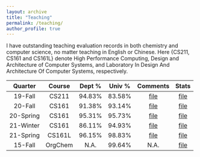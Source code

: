 ```yaml
---
layout: archive
title: "Teaching"
permalink: /teaching/
author_profile: true
---
```


I have outstanding teaching evaluation records in both chemistry and computer science, no matter teaching in English or Chinese. Here {CS211, CS161 and CS161L} denote High Performance Computing, Design and Architecture of Computer Systems, and Laboratory In Design And Architecture Of Computer Systems, respectively.

|  Quarter  |  Course | Dept % | Univ % |                                   Comments                                   |                                   Stats                                   |
|:---------:|:-------:|:------:|:------:|:----------------------------------------------------------------------------:|:-------------------------------------------------------------------------:|
|  19-Fall  |  CS211  | 94.83% | 83.58% |   [file](https://www.cs.ucr.edu/~yzhai015/TA_eval/CS211_19Fall_comment.pdf)  |   [file](https://www.cs.ucr.edu/~yzhai015/TA_eval/CS211_19Fall_stat.pdf)  |
|  20-Fall  |  CS161  | 91.38% | 93.14% |   [file](https://www.cs.ucr.edu/~yzhai015/TA_eval/CS161_20Fall_comment.pdf)  |   [file](https://www.cs.ucr.edu/~yzhai015/TA_eval/CS161_20Fall_stat.pdf)  |
| 20-Spring |  CS161  | 95.31% | 95.73% |  [file](https://www.cs.ucr.edu/~yzhai015/TA_eval/CS161_20Spring_comment.pdf) |  [file](https://www.cs.ucr.edu/~yzhai015/TA_eval/CS161_20Spring_stat.pdf) |
| 21-Winter |  CS161  | 86.11% | 94.93% |  [file](https://www.cs.ucr.edu/~yzhai015/TA_eval/CS161_21Winter_comment.pdf) |  [file](https://www.cs.ucr.edu/~yzhai015/TA_eval/CS161_21Winter_stat.pdf) |
| 21-Spring |  CS161L | 96.15% | 98.83% | [file](https://www.cs.ucr.edu/~yzhai015/TA_eval/CS161L_21Spring_comment.pdf) | [file](https://www.cs.ucr.edu/~yzhai015/TA_eval/CS161L_21Spring_stat.pdf) |
|  15-Fall  | OrgChem |  N.A.  | 99.64% |                                     N.A.                                     |    [file](https://www.cs.ucr.edu/~yzhai015/TA_eval/ustc_chem_eval.jpg)    |
